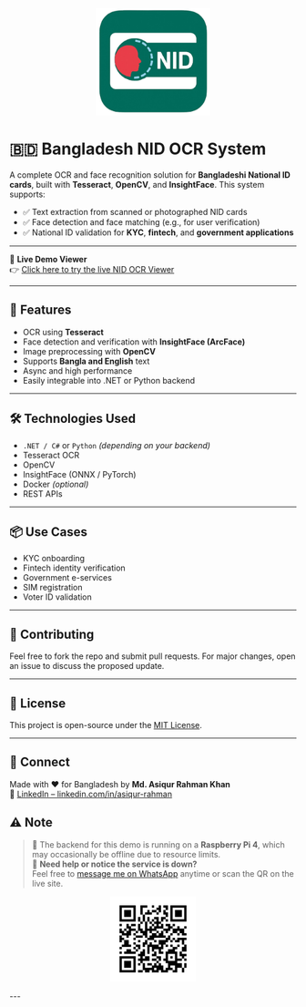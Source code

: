 <p align="center">
  <img src="docs/logo.png" alt="Bangladesh NID OCR Logo" width="200"/>
</p>

# 🇧🇩 Bangladesh NID OCR System

A complete OCR and face recognition solution for **Bangladeshi National ID cards**, built with **Tesseract**, **OpenCV**, and **InsightFace**. This system supports:

- ✅ Text extraction from scanned or photographed NID cards  
- ✅ Face detection and face matching (e.g., for user verification)  
- ✅ National ID validation for **KYC**, **fintech**, and **government applications**

---

🔗 **Live Demo Viewer**  
👉 [Click here to try the live NID OCR Viewer](https://bd-nid-ocr.braintechsolution.com/)

---

## 🚀 Features

- OCR using **Tesseract**
- Face detection and verification with **InsightFace (ArcFace)**
- Image preprocessing with **OpenCV**
- Supports **Bangla and English** text
- Async and high performance
- Easily integrable into .NET or Python backend

---

## 🛠️ Technologies Used

- `.NET / C#` or `Python` *(depending on your backend)*
- Tesseract OCR
- OpenCV
- InsightFace (ONNX / PyTorch)
- Docker *(optional)*
- REST APIs

---

## 📦 Use Cases

- KYC onboarding
- Fintech identity verification
- Government e-services
- SIM registration
- Voter ID validation

---

## 🙌 Contributing

Feel free to fork the repo and submit pull requests. For major changes, open an issue to discuss the proposed update.

---

## 📌 License

This project is open-source under the [MIT License](LICENSE).

---

## 🤝 Connect

Made with ❤️ for Bangladesh by **Md. Asiqur Rahman Khan**  
🔗 [LinkedIn – linkedin.com/in/asiqur-rahman](https://www.linkedin.com/in/asiqur-rahman)

## ⚠️ Note

> 🧠 The backend for this demo is running on a **Raspberry Pi 4**, which may occasionally be offline due to resource limits.  
> 📲 **Need help or notice the service is down?**  
> Feel free to [message me on WhatsApp](https://wa.me/8801521394572) anytime or scan the QR on the live site.
<p align="center">
  <img src="docs/whatsapp_qr.png" alt="WhatsApp Contact QR" width="150"/>
</p>
---
